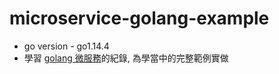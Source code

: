 # microservice-golang-example

- go version - go1.14.4
- 學習 [golang 微服務](https://github.com/overnote/over-golang)的紀錄, 為學當中的完整範例實做
